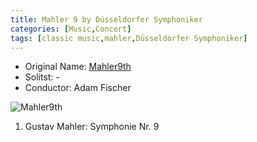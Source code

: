 ```yaml
---
title: Mahler 9 by Düsseldorfer Symphoniker
categories: [Music,Concert]
tags: [classic music,mahler,Düsseldorfer Symphoniker]
---
```


- Original Name: [Mahler9th](https://www.tonhalle.de/veranstaltung/sternzeichen/14262-mahler-9)
- Solitst: -
- Conductor: Adam Fischer

![Mahler9th](mahler9.png)

1. Gustav Mahler: Symphonie Nr. 9